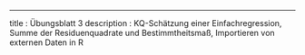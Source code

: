 ---
title       : Übungsblatt 3
description : KQ-Schätzung einer Einfachregression, Summe der Residuenquadrate und Bestimmtheitsmaß, Importieren von externen Daten in R